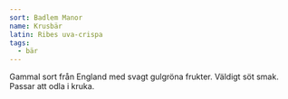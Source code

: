 ```yaml
---
sort: Badlem Manor
name: Krusbär
latin: Ribes uva-crispa
tags:
  - bär
---
```


Gammal sort från England med svagt gulgröna frukter. Väldigt söt smak. Passar att odla i kruka.
